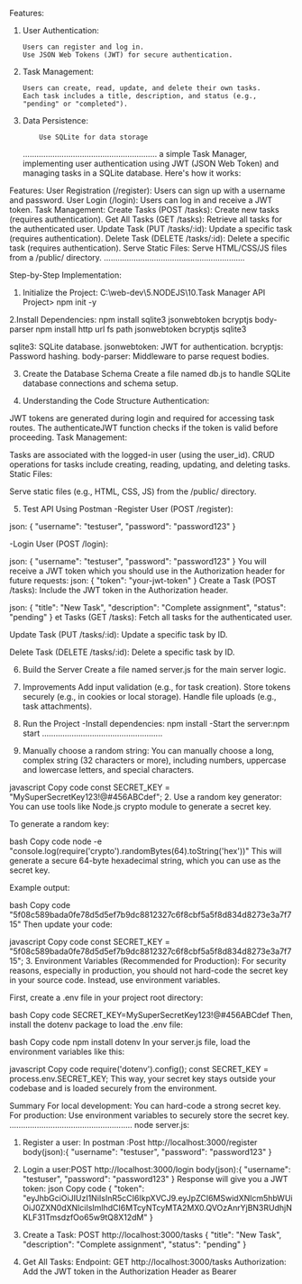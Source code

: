 Features:

1.  User Authentication:

        Users can register and log in.
        Use JSON Web Tokens (JWT) for secure authentication.

2.  Task Management:

        Users can create, read, update, and delete their own tasks.
        Each task includes a title, description, and status (e.g., "pending" or "completed").

3.  Data Persistence:

            Use SQLite for data storage

    ...........................................................
    a simple Task Manager, implementing user authentication using JWT (JSON Web Token) and managing tasks in a SQLite database. Here's how it works:

Features:
User Registration (/register): Users can sign up with a username and password.
User Login (/login): Users can log in and receive a JWT token.
Task Management:
Create Tasks (POST /tasks): Create new tasks (requires authentication).
Get All Tasks (GET /tasks): Retrieve all tasks for the authenticated user.
Update Task (PUT /tasks/:id): Update a specific task (requires authentication).
Delete Task (DELETE /tasks/:id): Delete a specific task (requires authentication).
Serve Static Files: Serve HTML/CSS/JS files from a /public/ directory.
..............................................................

Step-by-Step Implementation:

1. Initialize the Project:
   C:\web-dev\5.NODEJS\10.Task Manager API Project> npm init -y

2.Install Dependencies:
npm install sqlite3 jsonwebtoken bcryptjs body-parser
npm install http url fs path jsonwebtoken bcryptjs sqlite3

sqlite3: SQLite database.
jsonwebtoken: JWT for authentication.
bcryptjs: Password hashing.
body-parser: Middleware to parse request bodies.

3. Create the Database Schema
   Create a file named db.js to handle SQLite database connections and schema setup.

4. Understanding the Code Structure
   Authentication:

JWT tokens are generated during login and required for accessing task routes.
The authenticateJWT function checks if the token is valid before proceeding.
Task Management:

Tasks are associated with the logged-in user (using the user_id).
CRUD operations for tasks include creating, reading, updating, and deleting tasks.
Static Files:

Serve static files (e.g., HTML, CSS, JS) from the /public/ directory.

5. Test API Using Postman
   -Register User (POST /register):

json:
{
"username": "testuser",
"password": "password123"
}

-Login User (POST /login):

json:
{
"username": "testuser",
"password": "password123"
}
You will receive a JWT token which you should use in the Authorization header for future requests:
json:
{
"token": "your-jwt-token"
}
Create a Task (POST /tasks): Include the JWT token in the Authorization header.

json:
{
"title": "New Task",
"description": "Complete assignment",
"status": "pending"
}
et Tasks (GET /tasks): Fetch all tasks for the authenticated user.

Update Task (PUT /tasks/:id): Update a specific task by ID.

Delete Task (DELETE /tasks/:id): Delete a specific task by ID.

6. Build the Server
   Create a file named server.js for the main server logic.

7. Improvements
   Add input validation (e.g., for task creation).
   Store tokens securely (e.g., in cookies or local storage).
   Handle file uploads (e.g., task attachments).

8. Run the Project
   -Install dependencies: npm install
   -Start the server:npm start
   .....................................................
9. Manually choose a random string:
   You can manually choose a long, complex string (32 characters or more), including numbers, uppercase and lowercase letters, and special characters.

javascript
Copy code
const SECRET_KEY = "MySuperSecretKey123!@#456ABCdef"; 2. Use a random key generator:
You can use tools like Node.js crypto module to generate a secret key.

To generate a random key:

bash
Copy code
node -e "console.log(require('crypto').randomBytes(64).toString('hex'))"
This will generate a secure 64-byte hexadecimal string, which you can use as the secret key.

Example output:

bash
Copy code
"5f08c589bada0fe78d5d5ef7b9dc8812327c6f8cbf5a5f8d834d8273e3a7f715"
Then update your code:

javascript
Copy code
const SECRET_KEY = "5f08c589bada0fe78d5d5ef7b9dc8812327c6f8cbf5a5f8d834d8273e3a7f715"; 3. Environment Variables (Recommended for Production):
For security reasons, especially in production, you should not hard-code the secret key in your source code. Instead, use environment variables.

First, create a .env file in your project root directory:

bash
Copy code
SECRET_KEY=MySuperSecretKey123!@#456ABCdef
Then, install the dotenv package to load the .env file:

bash
Copy code
npm install dotenv
In your server.js file, load the environment variables like this:

javascript
Copy code
require('dotenv').config();
const SECRET_KEY = process.env.SECRET_KEY;
This way, your secret key stays outside your codebase and is loaded securely from the environment.

Summary
For local development: You can hard-code a strong secret key.
For production: Use environment variables to securely store the secret key.
......................................................
node server.js:

1. Register a user:
   In postman :Post
   http://localhost:3000/register
   body(json):{
   "username": "testuser",
   "password": "password123"
   }
2. Login a user:POST http://localhost:3000/login
   body(json):{
   "username": "testuser",
   "password": "password123"
   }
   Response will give you a JWT token:
   json
   Copy code
   {
   "token": "eyJhbGciOiJIUzI1NiIsInR5cCI6IkpXVCJ9.eyJpZCI6MSwidXNlcm5hbWUiOiJ0ZXN0dXNlciIsImlhdCI6MTcyNTcyMTA2MX0.QVOzAnrYjBN3RUdhjNKLF31TmsdzfOo65w9tQ8X12dM"
   }
3. Create a Task:
   POST http://localhost:3000/tasks
   {
   "title": "New Task",
   "description": "Complete assignment",
   "status": "pending"
   }

4. Get All Tasks:
   Endpoint: GET http://localhost:3000/tasks
   Authorization: Add the JWT token in the Authorization Header as Bearer <token>
